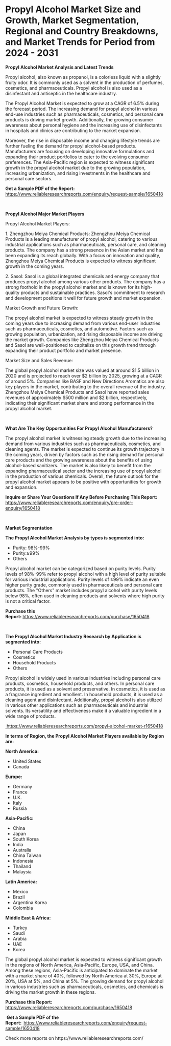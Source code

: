 <p><h1>Propyl Alcohol Market Size and Growth, Market Segmentation, Regional and Country Breakdowns, and Market Trends for Period from 2024 -  2031</h1></p><p><strong>Propyl Alcohol Market Analysis and Latest Trends</strong></p>
<p><p>Propyl alcohol, also known as propanol, is a colorless liquid with a slightly fruity odor. It is commonly used as a solvent in the production of perfumes, cosmetics, and pharmaceuticals. Propyl alcohol is also used as a disinfectant and antiseptic in the healthcare industry.</p><p>The Propyl Alcohol Market is expected to grow at a CAGR of 6.5% during the forecast period. The increasing demand for propyl alcohol in various end-use industries such as pharmaceuticals, cosmetics, and personal care products is driving market growth. Additionally, the growing consumer awareness about personal hygiene and the increasing use of disinfectants in hospitals and clinics are contributing to the market expansion.</p><p>Moreover, the rise in disposable income and changing lifestyle trends are further fueling the demand for propyl alcohol-based products. Manufacturers are focusing on developing innovative formulations and expanding their product portfolios to cater to the evolving consumer preferences. The Asia-Pacific region is expected to witness significant growth in the propyl alcohol market due to the growing population, increasing urbanization, and rising investments in the healthcare and personal care sectors.</p></p>
<p><strong>Get a Sample PDF of the Report:&nbsp;</strong> <a href="https://www.reliableresearchreports.com/enquiry/request-sample/1650418">https://www.reliableresearchreports.com/enquiry/request-sample/1650418</a></p>
<p>&nbsp;</p>
<p><strong>Propyl Alcohol Major Market Players</strong></p>
<p><p>Propyl Alcohol Market Players:</p><p>1. Zhengzhou Meiya Chemical Products: Zhengzhou Meiya Chemical Products is a leading manufacturer of propyl alcohol, catering to various industrial applications such as pharmaceuticals, personal care, and cleaning products. The company has a strong presence in the Asian market and has been expanding its reach globally. With a focus on innovation and quality, Zhengzhou Meiya Chemical Products is expected to witness significant growth in the coming years.</p><p>2. Sasol: Sasol is a global integrated chemicals and energy company that produces propyl alcohol among various other products. The company has a strong foothold in the propyl alcohol market and is known for its high-quality products and sustainable practices. Sasol's commitment to research and development positions it well for future growth and market expansion.</p><p>Market Growth and Future Growth:</p><p>The propyl alcohol market is expected to witness steady growth in the coming years due to increasing demand from various end-user industries such as pharmaceuticals, cosmetics, and automotive. Factors such as growing population, urbanization, and rising disposable income are driving the market growth. Companies like Zhengzhou Meiya Chemical Products and Sasol are well-positioned to capitalize on this growth trend through expanding their product portfolio and market presence.</p><p>Market Size and Sales Revenue:</p><p>The global propyl alcohol market size was valued at around $1.5 billion in 2020 and is projected to reach over $2 billion by 2025, growing at a CAGR of around 5%. Companies like BASF and New Directions Aromatics are also key players in the market, contributing to the overall revenue of the industry. Zhengzhou Meiya Chemical Products and Sasol have reported sales revenues of approximately $500 million and $2 billion, respectively, indicating their significant market share and strong performance in the propyl alcohol market.</p></p>
<p>&nbsp;</p>
<p><strong>What Are The Key Opportunities For Propyl Alcohol Manufacturers?</strong></p>
<p><p>The propyl alcohol market is witnessing steady growth due to the increasing demand from various industries such as pharmaceuticals, cosmetics, and cleaning agents. The market is expected to continue its growth trajectory in the coming years, driven by factors such as the rising demand for personal care products and the growing awareness about the benefits of using alcohol-based sanitizers. The market is also likely to benefit from the expanding pharmaceutical sector and the increasing use of propyl alcohol in the production of various chemicals. Overall, the future outlook for the propyl alcohol market appears to be positive with opportunities for growth and expansion.</p></p>
<p><strong>Inquire or Share Your Questions If Any Before Purchasing This Report:</strong> <a href="https://www.reliableresearchreports.com/enquiry/pre-order-enquiry/1650418">https://www.reliableresearchreports.com/enquiry/pre-order-enquiry/1650418</a></p>
<p>&nbsp;</p>
<p><strong>Market Segmentation</strong></p>
<p><strong>The Propyl Alcohol Market Analysis by types is segmented into:</strong></p>
<p><ul><li>Purity: 98%-99%</li><li>Purity:≥99%</li><li>Others</li></ul></p>
<p><p>Propyl alcohol market can be categorized based on purity levels. Purity levels of 98%-99% refer to propyl alcohol with a high level of purity suitable for various industrial applications. Purity levels of ≥99% indicate an even higher purity grade, commonly used in pharmaceuticals and personal care products. The "Others" market includes propyl alcohol with purity levels below 98%, often used in cleaning products and solvents where high purity is not a critical factor.</p></p>
<p><strong>Purchase this Report:&nbsp;</strong><a href="https://www.reliableresearchreports.com/purchase/1650418">https://www.reliableresearchreports.com/purchase/1650418</a></p>
<p>&nbsp;</p>
<p><strong>The Propyl Alcohol Market Industry Research by Application is segmented into:</strong></p>
<p><ul><li>Personal Care Products</li><li>Cosmetics</li><li>Household Products</li><li>Others</li></ul></p>
<p><p>Propyl alcohol is widely used in various industries including personal care products, cosmetics, household products, and others. In personal care products, it is used as a solvent and preservative. In cosmetics, it is used as a fragrance ingredient and emollient. In household products, it is used as a cleaning agent and disinfectant. Additionally, propyl alcohol is also utilized in various other applications such as pharmaceuticals and industrial solvents. Its versatility and effectiveness make it a valuable ingredient in a wide range of products.</p></p>
<p><a href="https://www.reliableresearchreports.com/propyl-alcohol-market-r1650418">&nbsp;https://www.reliableresearchreports.com/propyl-alcohol-market-r1650418</a></p>
<p><strong>In terms of Region, the Propyl Alcohol Market Players available by Region are:</strong></p>
<p>
    <p> <strong> North America: </strong>
        <ul>
            <li>United States</li>
            <li>Canada</li>
        </ul>
        </p> 
    <p> <strong> Europe: </strong>
        <ul>
            <li>Germany</li>
            <li>France</li>
            <li>U.K.</li>
            <li>Italy</li>
            <li>Russia</li>
        </ul>
        </p> 
    <p> <strong> Asia-Pacific: </strong>
        <ul>
            <li>China</li>
            <li>Japan</li>
            <li>South Korea</li>
            <li>India</li>
            <li>Australia</li>
            <li>China Taiwan</li>
            <li>Indonesia</li>
            <li>Thailand</li>
            <li>Malaysia</li>
        </ul>
        </p> 
    <p> <strong> Latin America: </strong>
        <ul>
            <li>Mexico</li>
            <li>Brazil</li>
            <li>Argentina Korea</li>
            <li>Colombia</li>
        </ul>
        </p> 
    <p> <strong> Middle East & Africa: </strong>
        <ul>
            <li>Turkey</li>
            <li>Saudi</li>
            <li>Arabia</li>
            <li>UAE</li>
            <li>Korea</li>
        </ul>
    </p>
    </p>
<p><p>The global propyl alcohol market is expected to witness significant growth in the regions of North America, Asia-Pacific, Europe, USA, and China. Among these regions, Asia-Pacific is anticipated to dominate the market with a market share of 40%, followed by North America at 30%, Europe at 20%, USA at 5%, and China at 5%. The growing demand for propyl alcohol in various industries such as pharmaceuticals, cosmetics, and chemicals is driving the market growth in these regions.</p></p>
<p><strong>Purchase this Report: </strong><a href="https://www.reliableresearchreports.com/purchase/1650418">https://www.reliableresearchreports.com/purchase/1650418</a></p>
<p>&nbsp;<strong>Get a Sample PDF of the Report:&nbsp;&nbsp;</strong><a href="https://www.reliableresearchreports.com/enquiry/request-sample/1650418">https://www.reliableresearchreports.com/enquiry/request-sample/1650418</a></p>
<p><strong></strong></p>
<p>Check more reports on https://www.reliableresearchreports.com/</p>